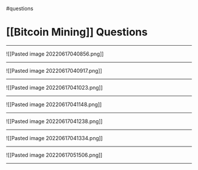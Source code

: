 #questions
# [[Bitcoin Mining]] Questions
___
![[Pasted image 20220617040856.png]]

___
![[Pasted image 20220617040917.png]]

___
![[Pasted image 20220617041023.png]]

___
![[Pasted image 20220617041148.png]]

___
![[Pasted image 20220617041238.png]]

___
![[Pasted image 20220617041334.png]]

___
![[Pasted image 20220617051506.png]]

___
